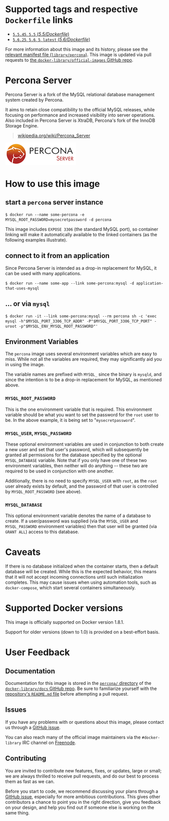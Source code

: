 # Supported tags and respective `Dockerfile` links

-	[`5.5.45`, `5.5` (*5.5/Dockerfile*)](https://github.com/docker-library/percona/blob/301bc073bee3e7e89fd96edd324581aabe3b3b73/5.5/Dockerfile)
-	[`5.6.25`, `5.6`, `5`, `latest` (*5.6/Dockerfile*)](https://github.com/docker-library/percona/blob/d0357504f95ce16892001f2ea4199ae21cd64185/5.6/Dockerfile)

For more information about this image and its history, please see the [relevant manifest file (`library/percona`)](https://github.com/docker-library/official-images/blob/master/library/percona). This image is updated via pull requests to [the `docker-library/official-images` GitHub repo](https://github.com/docker-library/official-images).

# Percona Server

Percona Server is a fork of the MySQL relational database management system created by Percona.

It aims to retain close compatibility to the official MySQL releases, while focusing on performance and increased visibility into server operations. Also included in Percona Server is XtraDB, Percona's fork of the InnoDB Storage Engine.

> [wikipedia.org/wiki/Percona_Server](https://en.wikipedia.org/wiki/Percona_Server)

![logo](https://raw.githubusercontent.com/docker-library/docs/master/percona/logo.png)

# How to use this image

## start a `percona` server instance

```console
$ docker run --name some-percona -e MYSQL_ROOT_PASSWORD=mysecretpassword -d percona
```

This image includes `EXPOSE 3306` (the standard MySQL port), so container linking will make it automatically available to the linked containers (as the following examples illustrate).

## connect to it from an application

Since Percona Server is intended as a drop-in replacement for MySQL, it can be used with many applications.

```console
$ docker run --name some-app --link some-percona:mysql -d application-that-uses-mysql
```

## ... or via `mysql`

```console
$ docker run -it --link some-percona:mysql --rm percona sh -c 'exec mysql -h"$MYSQL_PORT_3306_TCP_ADDR" -P"$MYSQL_PORT_3306_TCP_PORT" -uroot -p"$MYSQL_ENV_MYSQL_ROOT_PASSWORD"'
```

## Environment Variables

The `percona` image uses several environment variables which are easy to miss. While not all the variables are required, they may significantly aid you in using the image.

The variable names are prefixed with `MYSQL_` since the binary is `mysqld`, and since the intention is to be a drop-in replacement for MySQL, as mentioned above.

### `MYSQL_ROOT_PASSWORD`

This is the one environment variable that is required. This environment variable should be what you want to set the password for the `root` user to be. In the above example, it is being set to "`mysecretpassword`".

### `MYSQL_USER`, `MYSQL_PASSWORD`

These optional environment variables are used in conjunction to both create a new user and set that user's password, which will subsequently be granted all permissions for the database specified by the optional `MYSQL_DATABASE` variable. Note that if you only have one of these two environment variables, then neither will do anything -- these two are required to be used in conjunction with one another.

Additionally, there is no need to specify `MYSQL_USER` with `root`, as the `root` user already exists by default, and the password of that user is controlled by `MYSQL_ROOT_PASSWORD` (see above).

### `MYSQL_DATABASE`

This optional environment variable denotes the name of a database to create. If a user/password was supplied (via the `MYSQL_USER` and `MYSQL_PASSWORD` environment variables) then that user will be granted (via `GRANT ALL`) access to this database.

# Caveats

If there is no database initialized when the container starts, then a default database will be created. While this is the expected behavior, this means that it will not accept incoming connections until such initialization completes. This may cause issues when using automation tools, such as `docker-compose`, which start several containers simultaneously.

# Supported Docker versions

This image is officially supported on Docker version 1.8.1.

Support for older versions (down to 1.0) is provided on a best-effort basis.

# User Feedback

## Documentation

Documentation for this image is stored in the [`percona/` directory](https://github.com/docker-library/docs/tree/master/percona) of the [`docker-library/docs` GitHub repo](https://github.com/docker-library/docs). Be sure to familiarize yourself with the [repository's `README.md` file](https://github.com/docker-library/docs/blob/master/README.md) before attempting a pull request.

## Issues

If you have any problems with or questions about this image, please contact us through a [GitHub issue](https://github.com/docker-library/percona/issues).

You can also reach many of the official image maintainers via the `#docker-library` IRC channel on [Freenode](https://freenode.net).

## Contributing

You are invited to contribute new features, fixes, or updates, large or small; we are always thrilled to receive pull requests, and do our best to process them as fast as we can.

Before you start to code, we recommend discussing your plans through a [GitHub issue](https://github.com/docker-library/percona/issues), especially for more ambitious contributions. This gives other contributors a chance to point you in the right direction, give you feedback on your design, and help you find out if someone else is working on the same thing.
